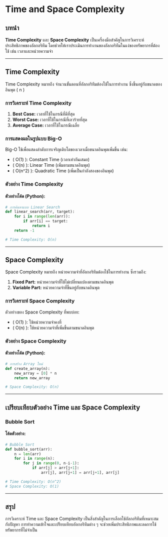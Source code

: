 # Time and Space Complexity

## บทนำ
**Time Complexity** และ **Space Complexity** เป็นเครื่องมือสำคัญในการวิเคราะห์ประสิทธิภาพของอัลกอริทึม โดยช่วยให้เราประเมินการทำงานของอัลกอริทึมในแง่ของทรัพยากรที่ต้องใช้ เช่น เวลาและหน่วยความจำ

---

## Time Complexity
Time Complexity หมายถึง จำนวนขั้นตอนที่อัลกอริทึมต้องใช้ในการทำงาน ซึ่งขึ้นอยู่กับขนาดของอินพุต \( n \)

### การวิเคราะห์ Time Complexity
1. **Best Case:** เวลาที่ใช้ในกรณีที่ดีที่สุด
2. **Worst Case:** เวลาที่ใช้ในกรณีที่เลวร้ายที่สุด
3. **Average Case:** เวลาที่ใช้ในกรณีเฉลี่ย

### การแสดงผลในรูปแบบ Big-O
Big-O ใช้เพื่อแสดงลำดับการเจริญเติบโตของเวลาเมื่อขนาดอินพุตเพิ่มขึ้น เช่น:
- \( O(1) \): Constant Time (เวลาเท่ากันเสมอ)
- \( O(n) \): Linear Time (เพิ่มตามขนาดอินพุต)
- \( O(n^2) \): Quadratic Time (เพิ่มเป็นกำลังสองของอินพุต)

### ตัวอย่าง Time Complexity
#### ตัวอย่างโค้ด (Python):
```python
# การค้นหาแบบ Linear Search
def linear_search(arr, target):
    for i in range(len(arr)):
        if arr[i] == target:
            return i
    return -1

# Time Complexity: O(n)
```

---

## Space Complexity
Space Complexity หมายถึง หน่วยความจำที่อัลกอริทึมต้องใช้ในการทำงาน ซึ่งรวมถึง:
1. **Fixed Part:** หน่วยความจำที่ใช้ไม่เปลี่ยนแปลงตามขนาดอินพุต
2. **Variable Part:** หน่วยความจำที่ขึ้นอยู่กับขนาดอินพุต

### การวิเคราะห์ Space Complexity
ตัวอย่างของ Space Complexity ที่พบบ่อย:
- \( O(1) \): ใช้หน่วยความจำคงที่
- \( O(n) \): ใช้หน่วยความจำที่เพิ่มขึ้นตามขนาดอินพุต

### ตัวอย่าง Space Complexity
#### ตัวอย่างโค้ด (Python):
```python
# การสร้าง Array ใหม่
def create_array(n):
    new_array = [0] * n
    return new_array

# Space Complexity: O(n)
```

---

## เปรียบเทียบตัวอย่าง Time และ Space Complexity
### Bubble Sort
#### โค้ดตัวอย่าง:
```python
# Bubble Sort
def bubble_sort(arr):
    n = len(arr)
    for i in range(n):
        for j in range(0, n-i-1):
            if arr[j] > arr[j+1]:
                arr[j], arr[j+1] = arr[j+1], arr[j]

# Time Complexity: O(n^2)
# Space Complexity: O(1)
```

---

## สรุป
การวิเคราะห์ Time และ Space Complexity เป็นสิ่งสำคัญในการเลือกใช้อัลกอริทึมที่เหมาะสมกับปัญหา การทำความเข้าใจและเปรียบเทียบอัลกอริทึมต่าง ๆ จะช่วยเพิ่มประสิทธิภาพและลดการใช้ทรัพยากรที่ไม่จำเป็น
